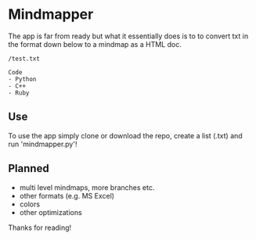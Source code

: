 # Mindmapper
The app is far from ready but what it essentially does is to to convert txt in the format down below to a mindmap as a HTML doc.

```
/test.txt

Code
- Python
- C++
- Ruby
```

## Use
To use the app simply clone or download the repo, create a list (.txt) and run 'mindmapper.py'!

## Planned
- multi level mindmaps, more branches etc.
- other formats (e.g. MS Excel)
- colors
- other optimizations

Thanks for reading!
